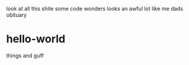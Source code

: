 look at all this shite
some code wonders
looks an awful lot like me dads obituary
# hello-world
things and guff
